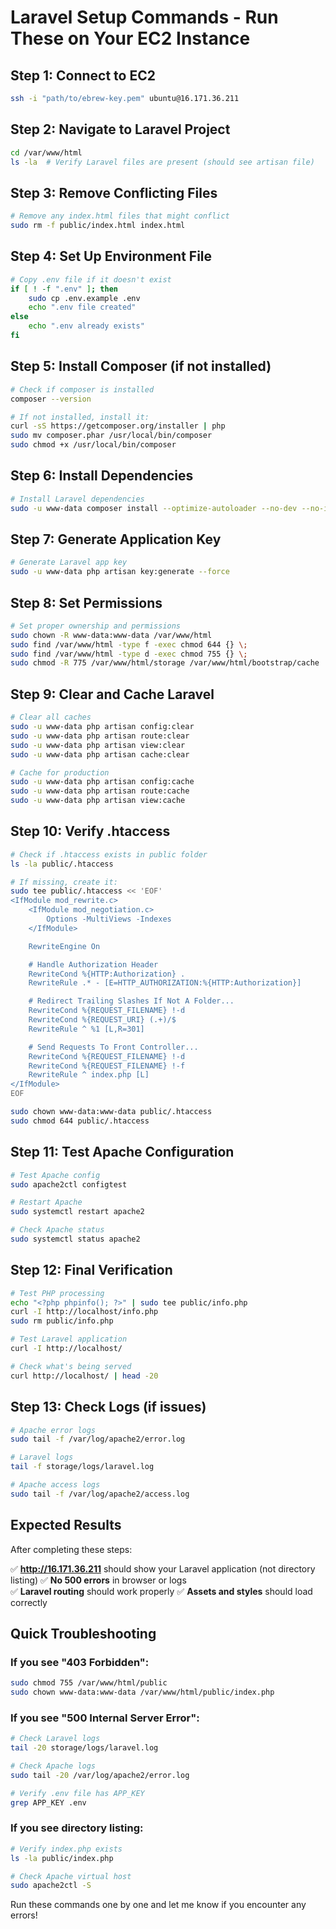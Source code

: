 # Laravel Setup Commands - Run These on Your EC2 Instance

## Step 1: Connect to EC2
```bash
ssh -i "path/to/ebrew-key.pem" ubuntu@16.171.36.211
```

## Step 2: Navigate to Laravel Project
```bash
cd /var/www/html
ls -la  # Verify Laravel files are present (should see artisan file)
```

## Step 3: Remove Conflicting Files
```bash
# Remove any index.html files that might conflict
sudo rm -f public/index.html index.html
```

## Step 4: Set Up Environment File
```bash
# Copy .env file if it doesn't exist
if [ ! -f ".env" ]; then
    sudo cp .env.example .env
    echo ".env file created"
else
    echo ".env already exists"
fi
```

## Step 5: Install Composer (if not installed)
```bash
# Check if composer is installed
composer --version

# If not installed, install it:
curl -sS https://getcomposer.org/installer | php
sudo mv composer.phar /usr/local/bin/composer
sudo chmod +x /usr/local/bin/composer
```

## Step 6: Install Dependencies
```bash
# Install Laravel dependencies
sudo -u www-data composer install --optimize-autoloader --no-dev --no-interaction
```

## Step 7: Generate Application Key
```bash
# Generate Laravel app key
sudo -u www-data php artisan key:generate --force
```

## Step 8: Set Permissions
```bash
# Set proper ownership and permissions
sudo chown -R www-data:www-data /var/www/html
sudo find /var/www/html -type f -exec chmod 644 {} \;
sudo find /var/www/html -type d -exec chmod 755 {} \;
sudo chmod -R 775 /var/www/html/storage /var/www/html/bootstrap/cache
```

## Step 9: Clear and Cache Laravel
```bash
# Clear all caches
sudo -u www-data php artisan config:clear
sudo -u www-data php artisan route:clear
sudo -u www-data php artisan view:clear
sudo -u www-data php artisan cache:clear

# Cache for production
sudo -u www-data php artisan config:cache
sudo -u www-data php artisan route:cache
sudo -u www-data php artisan view:cache
```

## Step 10: Verify .htaccess
```bash
# Check if .htaccess exists in public folder
ls -la public/.htaccess

# If missing, create it:
sudo tee public/.htaccess << 'EOF'
<IfModule mod_rewrite.c>
    <IfModule mod_negotiation.c>
        Options -MultiViews -Indexes
    </IfModule>

    RewriteEngine On

    # Handle Authorization Header
    RewriteCond %{HTTP:Authorization} .
    RewriteRule .* - [E=HTTP_AUTHORIZATION:%{HTTP:Authorization}]

    # Redirect Trailing Slashes If Not A Folder...
    RewriteCond %{REQUEST_FILENAME} !-d
    RewriteCond %{REQUEST_URI} (.+)/$
    RewriteRule ^ %1 [L,R=301]

    # Send Requests To Front Controller...
    RewriteCond %{REQUEST_FILENAME} !-d
    RewriteCond %{REQUEST_FILENAME} !-f
    RewriteRule ^ index.php [L]
</IfModule>
EOF

sudo chown www-data:www-data public/.htaccess
sudo chmod 644 public/.htaccess
```

## Step 11: Test Apache Configuration
```bash
# Test Apache config
sudo apache2ctl configtest

# Restart Apache
sudo systemctl restart apache2

# Check Apache status
sudo systemctl status apache2
```

## Step 12: Final Verification
```bash
# Test PHP processing
echo "<?php phpinfo(); ?>" | sudo tee public/info.php
curl -I http://localhost/info.php
sudo rm public/info.php

# Test Laravel application
curl -I http://localhost/

# Check what's being served
curl http://localhost/ | head -20
```

## Step 13: Check Logs (if issues)
```bash
# Apache error logs
sudo tail -f /var/log/apache2/error.log

# Laravel logs
tail -f storage/logs/laravel.log

# Apache access logs
sudo tail -f /var/log/apache2/access.log
```

## Expected Results
After completing these steps:

✅ **http://16.171.36.211** should show your Laravel application (not directory listing)
✅ **No 500 errors** in browser or logs  
✅ **Laravel routing** should work properly
✅ **Assets and styles** should load correctly

## Quick Troubleshooting

### If you see "403 Forbidden":
```bash
sudo chmod 755 /var/www/html/public
sudo chown www-data:www-data /var/www/html/public/index.php
```

### If you see "500 Internal Server Error":
```bash
# Check Laravel logs
tail -20 storage/logs/laravel.log

# Check Apache logs  
sudo tail -20 /var/log/apache2/error.log

# Verify .env file has APP_KEY
grep APP_KEY .env
```

### If you see directory listing:
```bash
# Verify index.php exists
ls -la public/index.php

# Check Apache virtual host
sudo apache2ctl -S
```

Run these commands one by one and let me know if you encounter any errors!